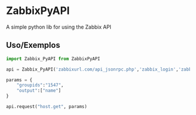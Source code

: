# ZabbixPyAPI

A simple python lib for using the Zabbix API

## Uso/Exemplos

```python
import Zabbix_PyAPI from ZabbixPyAPI

api = Zabbix_PyAPI('zabbixurl.com/api_jsonrpc.php','zabbix_login','zabbix_psw')

params = {
    "groupids":"1547",
    "output":["name"]
}

api.request("host.get", params)
```
